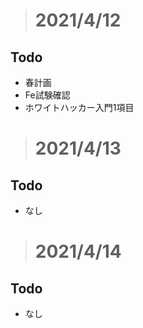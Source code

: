 ># 2021/4/12

## Todo
- 春計画
- Fe試験確認
- ホワイトハッカー入門1項目

># 2021/4/13

## Todo
- なし

># 2021/4/14

## Todo
- なし